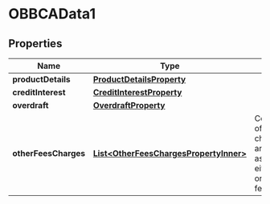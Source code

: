 

# OBBCAData1


## Properties

| Name | Type | Description | Notes |
|------------ | ------------- | ------------- | -------------|
|**productDetails** | [**ProductDetailsProperty**](ProductDetailsProperty.md) |  |  [optional] |
|**creditInterest** | [**CreditInterestProperty**](CreditInterestProperty.md) |  |  [optional] |
|**overdraft** | [**OverdraftProperty**](OverdraftProperty.md) |  |  [optional] |
|**otherFeesCharges** | [**List&lt;OtherFeesChargesPropertyInner&gt;**](OtherFeesChargesPropertyInner.md) | Contains details of fees and charges which are not associated with either Overdraft or features/benefits |  [optional] |




